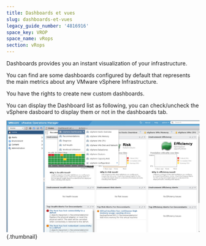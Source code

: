 ```yaml
---
title: Dashboards et vues
slug: dashboards-et-vues
legacy_guide_number: '4816916'
space_key: VROP
space_name: vRops
section: vRops
---
```









Dashboards provides you an instant visualization of your infrastructure.

You can find are some dashboards configured by default that represents the main metrics about any VMware vSphere Infrastructure.

You have the rights to create new custom dashboards.

You can display the Dashboard list as following, you can check/uncheck the vSphere dasboard to display them or not in the dashboards tab.

![](images/dashboardsList.jpg){.thumbnail}


